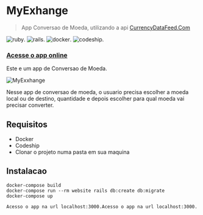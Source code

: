 # MyExhange

>App Conversao de Moeda, utilizando a api [CurrencyDataFeed.Com](https://currencydatafeed.com/)

![ruby](https://img.shields.io/badge/Ruby-2.5.1-red.svg).
![rails](https://img.shields.io/badge/Rails-5.2.1-red.svg).
![docker](https://img.shields.io/docker/automated/jrottenberg/ffmpeg.svg).
![codeship](https://img.shields.io/badge/Codeship-blue.svg).

### [Acesse o app online](https://myexchangejm.herokuapp.com)

Este e um app de Conversao de Moeda.


![MyExxhange](https://github.com/jorgemtoledo/currency_exchange/blob/master/public/image.png)

Nesse app de conversao de moeda, o usuario precisa escolher a moeda local ou de destino, quantidade e depois escolher para qual moeda vai precisar converter.

## Requisitos
- Docker
- Codeship
- Clonar o projeto numa pasta em sua maquina

## Instalacao
```
docker-compose build
docker-compose run --rm website rails db:create db:migrate
docker-compose up

Acesso o app na url localhost:3000.Acesso o app na url localhost:3000.
